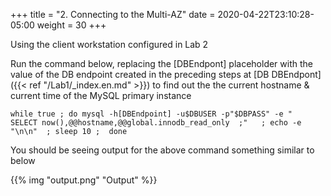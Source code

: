 +++
title = "2.	Connecting to the Multi-AZ"
date = 2020-04-22T23:10:28-05:00
weight = 30
+++

Using the client workstation configured in Lab 2

Run the command below, replacing the [DBEndpont] placeholder with the value of the DB endpoint created in the preceding steps at  [DB DBEndpont]({{< ref "/Lab1/_index.en.md" >}}) to find out the the current hostname & current time of the MySQL primary instance

```
while true ; do mysql -h[DBEndpoint] -u$DBUSER -p"$DBPASS" -e "  SELECT now(),@@hostname,@@global.innodb_read_only  ;"   ; echo -e "\n\n"  ; sleep 10 ;  done
```

You should be seeing output for the above command something similar to below

{{% img "output.png" "Output" %}}
